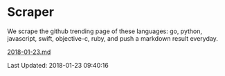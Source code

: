 # Scraper

We scrape the github trending page of these languages: go, python, javascript, swift, objective-c, ruby, and push a markdown result everyday.

[2018-01-23.md](https://github.com/henson/Scraper/blob/master/2018-01-23.md)

Last Updated: 2018-01-23 09:40:16